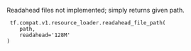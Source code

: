 Readahead files not implemented; simply returns given path.

```
 tf.compat.v1.resource_loader.readahead_file_path(
    path,
    readahead='128M'
)
 
```


